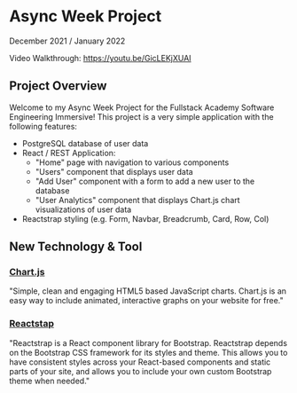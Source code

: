 # Async Week Project
December 2021 / January 2022

Video Walkthrough: https://youtu.be/GicLEKjXUAI



## **Project Overview**
Welcome to my Async Week Project for the Fullstack Academy Software Engineering Immersive! This project is a very simple application with the following features:
- PostgreSQL database of user data
- React / REST Application:
  - "Home" page with navigation to various components
  - "Users" component that displays user data
  - "Add User" component with a form to add a new user to the database
  - "User Analytics" component that displays Chart.js chart visualizations of user data
- Reactstrap styling (e.g. Form, Navbar, Breadcrumb, Card, Row, Col)


## **New Technology & Tool**

### [Chart.js](https://www.chartjs.org/)
"Simple, clean and engaging HTML5 based JavaScript charts. Chart.js is an easy way to include animated, interactive graphs on your website for free."

### [Reactstap](https://reactstrap.github.io/?path=/story/home-installation--page)
"Reactstrap is a React component library for Bootstrap. Reactstrap depends on the Bootstrap CSS framework for its styles and theme. This allows you to have consistent styles across your React-based components and static parts of your site, and allows you to include your own custom Bootstrap theme when needed."
